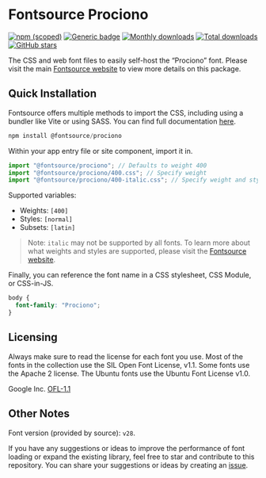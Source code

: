 # Fontsource Prociono

[![npm (scoped)](https://img.shields.io/npm/v/@fontsource/prociono?color=brightgreen)](https://www.npmjs.com/package/@fontsource/prociono) [![Generic badge](https://img.shields.io/badge/fontsource-passing-brightgreen)](https://github.com/fontsource/fontsource) [![Monthly downloads](https://badgen.net/npm/dm/@fontsource/prociono)](https://github.com/fontsource/fontsource) [![Total downloads](https://badgen.net/npm/dt/@fontsource/prociono)](https://github.com/fontsource/fontsource) [![GitHub stars](https://img.shields.io/github/stars/fontsource/fontsource.svg?style=social&label=Star)](https://github.com/fontsource/fontsource/stargazers)

The CSS and web font files to easily self-host the “Prociono” font. Please visit the main [Fontsource website](https://fontsource.org/fonts/prociono) to view more details on this package.

## Quick Installation

Fontsource offers multiple methods to import the CSS, including using a bundler like Vite or using SASS. You can find full documentation [here](https://fontsource.org/docs/getting-started/introduction).

```javascript
npm install @fontsource/prociono
```

Within your app entry file or site component, import it in.

```javascript
import "@fontsource/prociono"; // Defaults to weight 400
import "@fontsource/prociono/400.css"; // Specify weight
import "@fontsource/prociono/400-italic.css"; // Specify weight and style
```

Supported variables:
- Weights: `[400]`
- Styles: `[normal]`
- Subsets: `[latin]`

> Note: `italic` may not be supported by all fonts. To learn more about what weights and styles are supported, please visit the [Fontsource website](https://fontsource.org/fonts/prociono).

Finally, you can reference the font name in a CSS stylesheet, CSS Module, or CSS-in-JS.

```css
body {
  font-family: "Prociono";
}
```

## Licensing
Always make sure to read the license for each font you use. Most of the fonts in the collection use the SIL Open Font License, v1.1. Some fonts use the Apache 2 license. The Ubuntu fonts use the Ubuntu Font License v1.0.

Google Inc.
[OFL-1.1](http://scripts.sil.org/OFL)

## Other Notes
Font version (provided by source): `v28`.

If you have any suggestions or ideas to improve the performance of font loading or expand the existing library, feel free to star and contribute to this repository. You can share your suggestions or ideas by creating an [issue](https://github.com/fontsource/fontsource/issues).